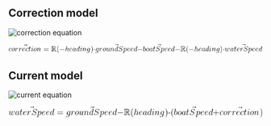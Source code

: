 
## Correction model
![correction equation](https://latex.codecogs.com/png.image?\dpi{110}\vec{correction}=\mathbb{R}(-heading)\cdot\vec{groundSpeed}-\vec{boatSpeed}-\mathbb{R}(-heading)\cdot\vec{waterSpeed})

![correction model diagram](correctionModel.png)


## Current model
![current equation](https://latex.codecogs.com/png.image?\dpi{110}\vec{waterSpeed}=\vec{groundSpeed}-\mathbb{R}(heading)\cdot(\vec{boatSpeed}+\vec{correction}))

![current model diagram](currentModel.png)
